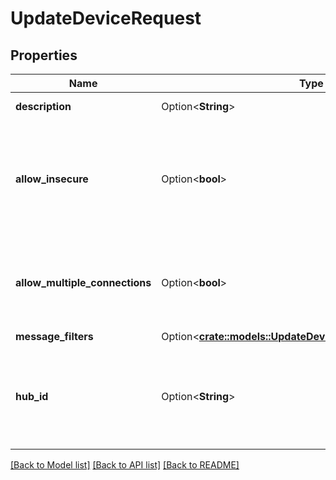 # UpdateDeviceRequest

## Properties

Name | Type | Description | Notes
------------ | ------------- | ------------- | -------------
**description** | Option<**String**> | Device description | [optional]
**allow_insecure** | Option<**bool**> | Allow plain and server-authenticated SSL connections in addition to mutually-authenticated ones | [optional]
**allow_multiple_connections** | Option<**bool**> | Allow multiple physical devices to connect with this device's credentials | [optional]
**message_filters** | Option<[**crate::models::UpdateDeviceRequestMessageFilters**](UpdateDevice_request_message_filters.md)> |  | [optional]
**hub_id** | Option<**String**> | Change Hub for this device, additional fees may apply, see IoT Hub pricing | [optional]

[[Back to Model list]](../README.md#documentation-for-models) [[Back to API list]](../README.md#documentation-for-api-endpoints) [[Back to README]](../README.md)



